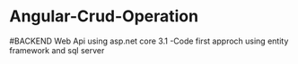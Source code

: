 # Angular-Crud-Operation
#BACKEND Web Api using asp.net core 3.1
-Code first approch using entity framework and sql server
